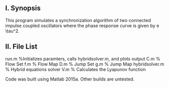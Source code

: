 I. Synopsis
------------
This program simulates a synchronization algorithm of two connected impulse coupled oscillators where the phase response curve is given by e \tau^2. 

II. File List
------------
run.m 					%Initializes paramters, calls hybridsolver.m, and plots output
C.m						% Flow Set
f.m 					% Flow Map
D.m 					% Jump Set
g.m 					% Jump Map
hybridsolver.m 			% Hybrid equations solver
V.m 					% Calculates the Lyapunov function

Code was built using Matlab 2015a. Other builds are untested. 
